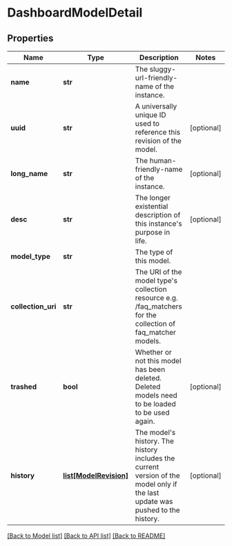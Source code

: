 # DashboardModelDetail

## Properties
Name | Type | Description | Notes
------------ | ------------- | ------------- | -------------
**name** | **str** | The sluggy-url-friendly-name of the instance. | 
**uuid** | **str** | A universally unique ID used to reference this revision of the model. | [optional] 
**long_name** | **str** | The human-friendly-name of the instance. | [optional] 
**desc** | **str** | The longer existential description of this instance&#39;s purpose in life. | [optional] 
**model_type** | **str** | The type of this model. | 
**collection_uri** | **str** | The URI of the model type&#39;s collection resource e.g. /faq_matchers for the collection of faq_matcher models. | 
**trashed** | **bool** | Whether or not this model has been deleted. Deleted models need to be loaded to be used again. | [optional] 
**history** | [**list[ModelRevision]**](ModelRevision.md) | The model&#39;s history. The history includes the current version of the model only if the last update was pushed to the history. | [optional] 

[[Back to Model list]](../README.md#documentation-for-models) [[Back to API list]](../README.md#documentation-for-api-endpoints) [[Back to README]](../README.md)


